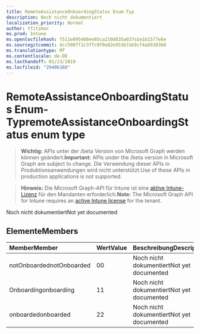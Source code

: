 ```yaml
---
title: RemoteAssistanceOnboardingStatus Enum-Typ
description: Noch nicht dokumentiert
localization_priority: Normal
author: tfitzmac
ms.prod: Intune
ms.openlocfilehash: f511e095408ee85ca210d835a037a1e1b1577e6e
ms.sourcegitcommit: dcc5907f2c3ffc0f0e82e953b7ab9cf4ab938360
ms.translationtype: MT
ms.contentlocale: de-DE
ms.lasthandoff: 01/23/2019
ms.locfileid: "29406388"
---
```

# <a name="remoteassistanceonboardingstatus-enum-type"></a><span data-ttu-id="ec315-103">RemoteAssistanceOnboardingStatus Enum-Typ</span><span class="sxs-lookup"><span data-stu-id="ec315-103">remoteAssistanceOnboardingStatus enum type</span></span>

> <span data-ttu-id="ec315-104">**Wichtig:** APIs unter der /beta Version von Microsoft Graph werden können geändert.</span><span class="sxs-lookup"><span data-stu-id="ec315-104">**Important:** APIs under the /beta version in Microsoft Graph are subject to change.</span></span> <span data-ttu-id="ec315-105">Die Verwendung dieser APIs in Produktionsanwendungen wird nicht unterstützt.</span><span class="sxs-lookup"><span data-stu-id="ec315-105">Use of these APIs in production applications is not supported.</span></span>

> <span data-ttu-id="ec315-106">**Hinweis:** Die Microsoft Graph-API für Intune ist eine [aktive Intune-Lizenz](https://go.microsoft.com/fwlink/?linkid=839381) für den Mandanten erforderlich.</span><span class="sxs-lookup"><span data-stu-id="ec315-106">**Note:** The Microsoft Graph API for Intune requires an [active Intune license](https://go.microsoft.com/fwlink/?linkid=839381) for the tenant.</span></span>

<span data-ttu-id="ec315-107">Noch nicht dokumentiert</span><span class="sxs-lookup"><span data-stu-id="ec315-107">Not yet documented</span></span>

## <a name="members"></a><span data-ttu-id="ec315-108">Elemente</span><span class="sxs-lookup"><span data-stu-id="ec315-108">Members</span></span>
|<span data-ttu-id="ec315-109">Member</span><span class="sxs-lookup"><span data-stu-id="ec315-109">Member</span></span>|<span data-ttu-id="ec315-110">Wert</span><span class="sxs-lookup"><span data-stu-id="ec315-110">Value</span></span>|<span data-ttu-id="ec315-111">Beschreibung</span><span class="sxs-lookup"><span data-stu-id="ec315-111">Description</span></span>|
|:---|:---|:---|
|<span data-ttu-id="ec315-112">notOnboarded</span><span class="sxs-lookup"><span data-stu-id="ec315-112">notOnboarded</span></span>|<span data-ttu-id="ec315-113">0</span><span class="sxs-lookup"><span data-stu-id="ec315-113">0</span></span>|<span data-ttu-id="ec315-114">Noch nicht dokumentiert</span><span class="sxs-lookup"><span data-stu-id="ec315-114">Not yet documented</span></span>|
|<span data-ttu-id="ec315-115">Onboarding</span><span class="sxs-lookup"><span data-stu-id="ec315-115">onboarding</span></span>|<span data-ttu-id="ec315-116">1</span><span class="sxs-lookup"><span data-stu-id="ec315-116">1</span></span>|<span data-ttu-id="ec315-117">Noch nicht dokumentiert</span><span class="sxs-lookup"><span data-stu-id="ec315-117">Not yet documented</span></span>|
|<span data-ttu-id="ec315-118">onboarded</span><span class="sxs-lookup"><span data-stu-id="ec315-118">onboarded</span></span>|<span data-ttu-id="ec315-119">2</span><span class="sxs-lookup"><span data-stu-id="ec315-119">2</span></span>|<span data-ttu-id="ec315-120">Noch nicht dokumentiert</span><span class="sxs-lookup"><span data-stu-id="ec315-120">Not yet documented</span></span>|




